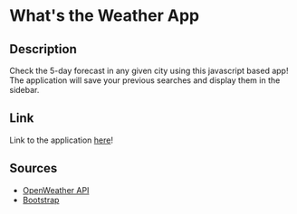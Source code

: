 # What's the Weather App

## Description
Check the 5-day forecast in any given city using this javascript based app! The application will save your previous searches and display them in the sidebar.

## Link
Link to the application [here](https://ssnakeoil.github.io/wtw-app/)!

## Sources
- [OpenWeather API](https://openweathermap.org)
- [Bootstrap](https://getbootstrap.com)